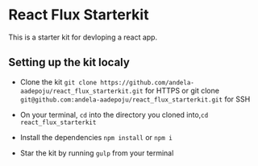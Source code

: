 # React Flux Starterkit
This is a starter kit for devloping a react app.

## Setting up the kit localy

- Clone the kit `git clone https://github.com/andela-aadepoju/react_flux_starterkit.git` for HTTPS or git clone `git@github.com:andela-aadepoju/react_flux_starterkit.git` for SSH

- On your terminal, `cd` into the directory you cloned into,`cd react_flux_starterkit`

- Install the dependencies `npm install` or  `npm i`

- Star the kit by running `gulp` from your terminal
